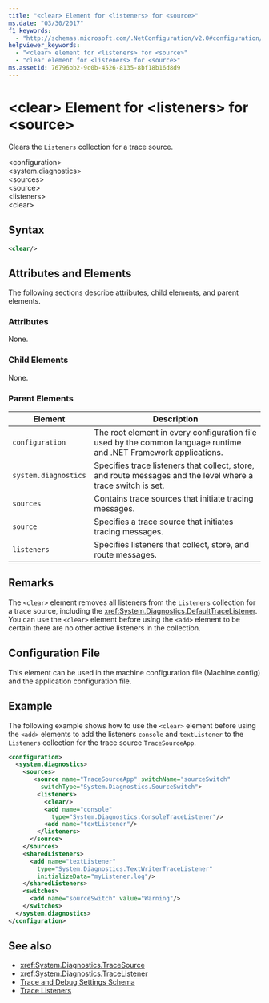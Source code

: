 ```yaml
---
title: "<clear> Element for <listeners> for <source>"
ms.date: "03/30/2017"
f1_keywords: 
  - "http://schemas.microsoft.com/.NetConfiguration/v2.0#configuration/system.diagnostics/sources/source/listeners/clear"
helpviewer_keywords: 
  - "<clear> element for <listeners> for <source>"
  - "clear element for <listeners> for <source>"
ms.assetid: 76796bb2-9c0b-4526-8135-8bf18b16d8d9
---
```

# \<clear> Element for \<listeners> for \<source>
Clears the `Listeners` collection for a trace source.  
  
 \<configuration>  
\<system.diagnostics>  
\<sources>  
\<source>  
\<listeners>  
\<clear>  
  
## Syntax  
  
```xml  
<clear/>  
```  
  
## Attributes and Elements  
 The following sections describe attributes, child elements, and parent elements.  
  
### Attributes  
 None.  
  
### Child Elements  
 None.  
  
### Parent Elements  
  
|Element|Description|  
|-------------|-----------------|  
|`configuration`|The root element in every configuration file used by the common language runtime and .NET Framework applications.|  
|`system.diagnostics`|Specifies trace listeners that collect, store, and route messages and the level where a trace switch is set.|  
|`sources`|Contains trace sources that initiate tracing messages.|  
|`source`|Specifies a trace source that initiates tracing messages.|  
|`listeners`|Specifies listeners that collect, store, and route messages.|  
  
## Remarks  
 The `<clear>` element removes all listeners from the `Listeners` collection for a trace source, including the <xref:System.Diagnostics.DefaultTraceListener>. You can use the `<clear>` element before using the `<add>` element to be certain there are no other active listeners in the collection.  
  
## Configuration File  
 This element can be used in the machine configuration file (Machine.config) and the application configuration file.  
  
## Example  
 The following example shows how to use the `<clear>` element before using the `<add>` elements to add the listeners `console` and `textListener` to the `Listeners` collection for the trace source `TraceSourceApp`.  
  
```xml  
<configuration>  
  <system.diagnostics>  
    <sources>  
       <source name="TraceSourceApp" switchName="sourceSwitch"   
         switchType="System.Diagnostics.SourceSwitch">  
        <listeners>  
          <clear/>  
          <add name="console"   
            type="System.Diagnostics.ConsoleTraceListener"/>  
          <add name="textListener"/>  
        </listeners>  
      </source>  
    </sources>  
    <sharedListeners>  
      <add name="textListener"   
        type="System.Diagnostics.TextWriterTraceListener"   
        initializeData="myListener.log"/>  
    </sharedListeners>  
    <switches>  
      <add name="sourceSwitch" value="Warning"/>  
    </switches>  
  </system.diagnostics>  
</configuration>   
```  
  
## See also

- <xref:System.Diagnostics.TraceSource>
- <xref:System.Diagnostics.TraceListener>
- [Trace and Debug Settings Schema](../../../../../docs/framework/configure-apps/file-schema/trace-debug/index.md)
- [Trace Listeners](../../../../../docs/framework/debug-trace-profile/trace-listeners.md)
